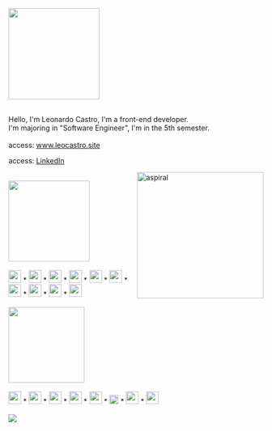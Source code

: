 <div>
 <img src="https://github.com/leocastroz/leocastroz/assets/72839343/b12aa91b-42e5-47cf-9ac7-010f01b2e735" width="180px" >
</div>

</br>

<p>
  Hello, I'm Leonardo Castro, I'm a front-end developer.
  <br>
  I'm majoring in "Software Engineer", I'm in the 5th semester.
  <br>  <br>
  access: <a href="https://www.leocastro.site">www.leocastro.site</a>
  <br>
 
  access: <a href="https://www.linkedin.com/in/leoscastro/">LinkedIn</a>
</p>
<img src="https://media1.giphy.com/media/v1.Y2lkPTc5MGI3NjExODRobzdieDNyMmxiem5tbTFmOGg5bHY4YXZ4NnNrdjNta29rcWpnMCZlcD12MV9pbnRlcm5hbF9naWZfYnlfaWQmY3Q9cw/FYdK9eFqsDBEQ/giphy.gif" min-width="300px" max-width="300px" width="250px" align="right" alt="aspiral">
<br>

<div align="">
 

  <img src="https://github.com/leocastroz/leocastroz/assets/72839343/81ae7385-8507-4f80-a1dc-8d73151bf7c0" width="160px">
  <div>
  <br>
    <img src="https://static-00.iconduck.com/assets.00/vue-js-icon-512x442-k8qh9h45.png" width="25px" alt="vue.js">
    *
    <img src="https://static-00.iconduck.com/assets.00/nuxtjs-icon-512x343-16hzp9e7.png" width="25px">
    *
    <img src="https://static-00.iconduck.com/assets.00/file-type-quasar-icon-512x512-2uo5xg8e.png" width="25px">
     *
    <img src="https://static-00.iconduck.com/assets.00/file-type-ionic-icon-512x512-0d5eky66.png" width="25px">
     *
    <img src="https://static-00.iconduck.com/assets.00/node-js-icon-454x512-nztofx17.png" width="25px">
     *
    <img src="https://seeklogo.com/images/S/supabase-logo-DCC676FFE2-seeklogo.com.png" width="25px">
     *
    <img src="https://static-00.iconduck.com/assets.00/docker-icon-512x370-5593ilur.png" width="25px">
     *
    <img src="https://static-00.iconduck.com/assets.00/javascript-js-icon-512x512-q3igwln6.png" width="25px">
     *
    <img src="https://static-00.iconduck.com/assets.00/tailwind-css-icon-512x307-1v56l8ed.png" width="25px">
     *
    <img src="https://static-00.iconduck.com/assets.00/bootstrap-icon-512x512-f3dudm5z.png" width="25px">
  </div>
</div>


</br>

<div align="">
  <img src="https://github.com/leocastroz/leocastroz/assets/72839343/499d4250-986f-4018-9591-f1bd8221c064" width="150px">
<div>
  <br>
   <img src="https://static-00.iconduck.com/assets.00/windows-icon-510x512-f0dcmun5.png" width="25px">
   *
   <img src="https://static-00.iconduck.com/assets.00/ubuntu-inverse-icon-512x512-ddgcfupp.png" width="25px">
   *
   <img src="https://static-00.iconduck.com/assets.00/macos-icon-512x512-hi8duqwj.png" width="25px">
   *
   <img src="https://static-00.iconduck.com/assets.00/file-type-vscode-icon-512x508-376y62ux.png" width="25px">
   *
   <img src="https://static-00.iconduck.com/assets.00/git-icon-512x512-61zfmvxk.png" width="25px">
   *
   <img src="https://static-00.iconduck.com/assets.00/figma-icon-341x512-i3eb09bq.png" width="18px">
   *
   <img src="https://static-00.iconduck.com/assets.00/jira-icon-512x512-z7na7dot.png" width="25px">
   *
   <img src="https://static-00.iconduck.com/assets.00/trello-icon-512x512-tvmznu7l.png" width="25px">
  </div>
</div>
</br>
<img src="https://github-readme-activity-graph.vercel.app/graph?username=leocastroz&bg_color=rgba(13,17,23,0)&color=a5a5a5&line=707070&point=dedede&area=false&hide_border=true">

